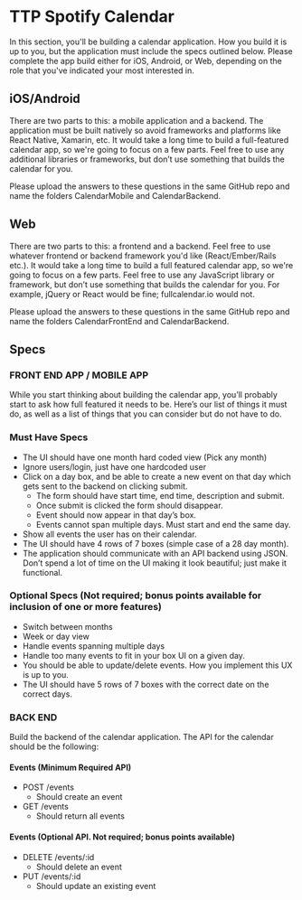 


# TTP Spotify Calendar

In this section, you'll be building a calendar application. How you build it is up to you, but the application must include the specs outlined below. Please complete the app build either for iOS, Android, or Web, depending on the role that you've indicated your most interested in.

## iOS/Android 

There are two parts to this: a mobile application and a backend. The application must be built natively so avoid frameworks and platforms like React Native, Xamarin, etc. It would take a long time to build a full-featured calendar app, so we're going to focus on a few parts. Feel free to use any additional libraries or frameworks, but don’t use something that builds the calendar for you.

Please upload the answers to these questions in the same GitHub repo and name the folders CalendarMobile and CalendarBackend.

## Web

There are two parts to this: a frontend and a backend. Feel free to use whatever frontend or backend framework you'd like (React/Ember/Rails etc.). It would take a long time to build a full featured calendar app, so we're going to focus on a few parts. Feel free to use any JavaScript library or framework, but don’t use something that builds the calendar for you. For example, jQuery or React would be fine; fullcalendar.io would not.

Please upload the answers to these questions in the same GitHub repo and name the folders CalendarFrontEnd and CalendarBackend.

## Specs

### FRONT END APP / MOBILE APP
While you start thinking about building the calendar app, you’ll probably start to ask how full featured it needs to be. Here’s our list of things it must do, as well as a list of things that you can consider but do not have to do.

### Must Have Specs

* The UI should have one month hard coded view (Pick any month)
* Ignore users/login, just have one hardcoded user
* Click on a day box, and be able to create a new event on that day which gets sent to the backend on clicking submit. 
	* The form should have start time, end time, description and submit. 
	* Once submit is clicked the form should disappear.
	* Event should now appear in that day’s box.
	* Events cannot span multiple days. Must start and end the same day.
* Show all events the user has on their calendar.
* The UI should have 4 rows of 7 boxes (simple case of a 28 day month).
* The application should communicate with an API backend using JSON. Don’t spend a lot of time on the UI making it look beautiful; just make it functional.

### Optional Specs (Not required; bonus points available for inclusion of one or more features)

* Switch between months
* Week or day view
* Handle events spanning multiple days
* Handle too many events to fit in your box UI on a given day.
* You should be able to update/delete events. How you implement this UX is up to you.
* The UI should have 5 rows of 7 boxes with the correct date on the correct days.


### BACK END

Build the backend of the calendar application. The API for the calendar should be the following:

#### Events (Minimum Required API)

- POST /events
	- Should create an event
- GET /events
	- Should return all events

#### Events (Optional API. Not required; bonus points available)

- DELETE /events/:id
	- Should delete an event
- PUT /events/:id
	- Should update an existing event
